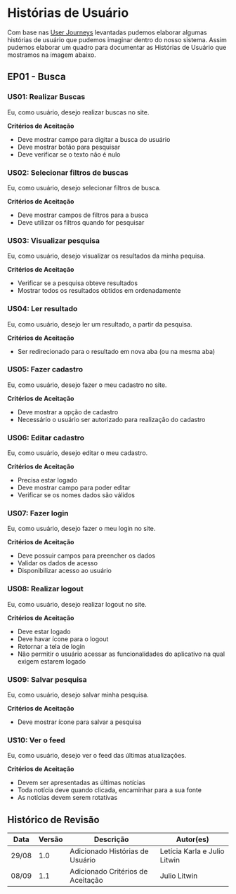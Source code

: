 # Histórias de Usuário

Com base nas [User Journeys](docs/lean_inception/user_journeys.md) levantadas pudemos elaborar algumas histórias de usuário que pudemos imaginar dentro do nosso sistema. Assim pudemos elaborar um quadro para documentar as Histórias de Usuário que mostramos na imagem abaixo.

## EP01 - Busca

### US01: Realizar Buscas
Eu, como usuário, desejo realizar buscas no site.

**Critérios de Aceitação**
- Deve mostrar campo para digitar a busca do usuário
- Deve mostrar botão para pesquisar
- Deve verificar se o texto não é nulo

### US02: Selecionar filtros de buscas
Eu, como usuário, desejo selecionar filtros de busca.

**Critérios de Aceitação**
- Deve mostrar campos de filtros para a busca
- Deve utilizar os filtros quando for pesquisar

### US03: Visualizar pesquisa
Eu, como usuário, desejo visualizar os resultados da minha pequisa.

**Critérios de Aceitação**
- Verificar se a pesquisa obteve resultados
- Mostrar todos os resultados obtidos em ordenadamente

### US04: Ler resultado
Eu, como usuário, desejo ler um resultado, a partir da pesquisa.

**Critérios de Aceitação**
- Ser redirecionado para o resultado em nova aba (ou na mesma aba)

### US05: Fazer cadastro
Eu, como usuário, desejo fazer o meu cadastro no site.

**Critérios de Aceitação**
- Deve mostrar a opção de cadastro
- Necessário o usuário ser autorizado para realização do cadastro

### US06: Editar cadastro
Eu, como usuário, desejo editar o meu cadastro.

**Critérios de Aceitação**
- Precisa estar logado
- Deve mostrar campo para poder editar
- Verificar se os nomes dados são válidos

### US07: Fazer login
Eu, como usuário, desejo fazer o meu login no site.

**Critérios de Aceitação**
- Deve possuir campos para preencher os dados
- Validar os dados de acesso
- Disponibilizar acesso ao usuário

### US08: Realizar logout
Eu, como usuário, desejo realizar logout no site.

**Critérios de Aceitação**
- Deve estar logado
- Deve havar ícone para o logout
- Retornar a tela de login
- Não permitir o usuário acessar as funcionalidades do aplicativo na qual exigem estarem logado

### US09: Salvar pesquisa
Eu, como usuário, desejo salvar minha pesquisa.

**Critérios de Aceitação**
- Deve mostrar ícone para salvar a pesquisa

### US10: Ver o feed
Eu, como usuário, desejo ver o feed das últimas atualizações.

**Critérios de Aceitação**
- Devem ser apresentadas as últimas notícias
- Toda notícia deve quando clicada, encaminhar para a sua fonte
- As notícias devem serem rotativas

## Histórico de Revisão

| Data  | Versão | Descrição | Autor(es) |
|-------|--------|-----------|-----------|
|29/08|1.0|Adicionado Histórias de Usuário |Letícia Karla e Julio Litwin|
|08/09|1.1|Adicionado Critérios de Aceitação |Julio Litwin|
